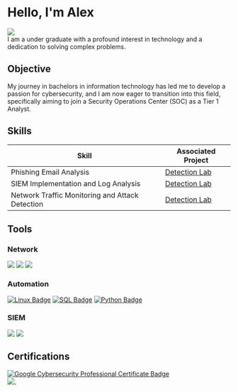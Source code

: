 # Hello, I'm Alex 
<a href="https://www.linkedin.com/in/alex-augustine-58b55a306/"><img src="https://img.shields.io/badge/-LinkedIn-0072b1?&style=for-the-badge&logo=linkedin&logoColor=white" /></a><br/>
I am a under graduate with a profound interest in technology and a dedication to solving complex problems.

## Objective
My journey in bachelors in information technology has led me to develop a passion for cybersecurity, and I am now eager to transition into this field, specifically aiming to join a Security Operations Center (SOC) as a Tier 1 Analyst.

## Skills

| Skill                                         | Associated Project         |
|-----------------------------------------------|----------------------------|
| Phishing Email Analysis                       | <a href="https://github.com/SecuredByAlex/Phishing-Detection-Lab">Detection Lab</a>|
| SIEM Implementation and Log Analysis          | <a href="https://github.com/SecuredByAlex/SplunkBackdoor-Hunt">Detection Lab</a>|
| Network Traffic Monitoring and Attack Detection | <a href="https://github.com/SecuredByAlex/H4cked-analysis">Detection Lab</a>|


## Tools
### Network
<div>
    <img src="https://img.shields.io/badge/-Wireshark-1679A7?&style=for-the-badge&logo=Wireshark&logoColor=white" />
    <a href="https://github.com/SecuredByAlex/Brute-Force-Attack-Detection-with-Snort/blob/main/README.md"><img src="https://img.shields.io/badge/-Snort-C12026?&style=for-the-badge&logo=Snort&logoColor=white" /></a>
<img src="https://img.shields.io/badge/-TShark-1679A7?&style=for-the-badge&logo=wireshark&logoColor=white" />
</div>

### Automation
<div>
    <a href="https://github.com/SecuredByAlex/ShellQuest"><img src="https://img.shields.io/badge/-Linux-FCC624?style=for-the-badge&logo=Linux&logoColor=black" alt="Linux Badge" /></a>
    <a href="https://github.com/SecuredByAlex/DataQuery-Hub"><img src="https://img.shields.io/badge/-SQL-4479A1?style=for-the-badge&logo=MySQL&logoColor=white" alt="SQL Badge" /></a>
    <a href="https://github.com/SecuredByAlex/PyShield"><img src="https://img.shields.io/badge/-Python-3776AB?style=for-the-badge&logo=Python&logoColor=white" alt="Python Badge" /></a>
  
</div>

### SIEM
<div>
   <a href="https://github.com/SecuredByAlex/SplunkSecOps"> <img src="https://img.shields.io/badge/-Splunk-000000?&style=for-the-badge&logo=Splunk&logoColor=white" /></a>
   <a href="https://github.com/SecuredByAlex/KibanaScope"><img src="https://img.shields.io/badge/-Kibana-C12026?&style=for-the-badge&logo=Kibana&logoColor=white" /></a>
</div>

</div>

## Certifications
<div>
<a href="https://github.com/user-attachments/assets/1eec93e7-5236-4edd-b4b1-a94ad02cf14a"><img src="https://img.shields.io/badge/-Google%20Cybersecurity%20Professional%20Certificate-4285F4?style=for-the-badge&logo=Google&logoColor=white" alt="Google Cybersecurity Professional Certificate Badge" /></a><br>
   <a href="https://github.com/user-attachments/assets/f8ab3e92-27cb-42de-b4c0-6dfa4ff91ef9" > <img src="https://img.shields.io/badge/TryHackMe-SOC%20Level%201-2C2C2C?style=for-the-badge&logo=TryHackMe&logoColor=white" /></a>. 
</div>


